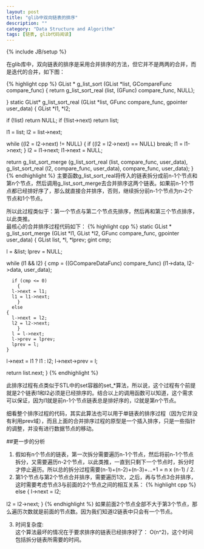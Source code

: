 ```yaml
---
layout: post
title: "glib中双向链表的排序"
description: ""
category: "Data Structure and Algorithm"
tags: [链表, glib代码阅读]
---
```

{% include JB/setup %}

在glib库中，双向链表的排序是采用合并排序的方法，但它并不是两两的合并，而是迭代的合并，如下图：


{% highlight cpp %}
GList *
g_list_sort (GList        *list,
	     GCompareFunc  compare_func)
{
  return g_list_sort_real (list, (GFunc) compare_func, NULL);
			    
}
static GList* 
g_list_sort_real (GList    *list,
		  GFunc     compare_func,
		  gpointer  user_data)
{
  GList *l1, *l2;
  
  if (!list) 
    return NULL;
  if (!list->next) 
    return list;
  
  l1 = list; 
  l2 = list->next;


  while ((l2 = l2->next) != NULL)
    {
      if ((l2 = l2->next) == NULL) 
	break;
      l1 = l1->next;
    }
  l2 = l1->next; 
  l1->next = NULL; 


  return g_list_sort_merge (g_list_sort_real (list, compare_func, user_data),
			    g_list_sort_real (l2, compare_func, user_data),
			    compare_func,
			    user_data);
}{% endhighlight %}
主要函数g_list_sort_real将传入的链表拆分成前n-1个节点和第n个节点，然后调用g_list_sort_merge去合并排序这两个链表。如果前n-1个节点都已经排好序了，那么就直接合并排序，否则，继续拆分前n-1个节点为n-2个节点和1个节点。

所以此过程类似于：第一个节点与第二个节点先排序，然后再和第三个节点排序，以此类推。  
最核心的合并排序过程代码如下：
{% highlight cpp %}
static GList *
g_list_sort_merge (GList     *l1, 
		   GList     *l2,
		   GFunc     compare_func,
		   gpointer  user_data)
{
  GList list, *l, *lprev;
  gint cmp;


  l = &list; 
  lprev = NULL;


  while (l1 && l2)
    {
      cmp = ((GCompareDataFunc) compare_func) (l1->data, l2->data, user_data);


      if (cmp <= 0)
        {
	  l->next = l1;
	  l1 = l1->next;
        } 
      else 
	{
	  l->next = l2;
	  l2 = l2->next;
        }
      l = l->next;
      l->prev = lprev; 
      lprev = l;
    }
  l->next = l1 ? l1 : l2;
  l->next->prev = l;


  return list.next;
}
{% endhighlight %}

此排序过程有点类似于STL中的set容器的set_\*算法，所以说，这个过程有个前提就是2个链表l1和l2必须是已经排序的。结合以上的调用函数可以知道，这个需求可以保证，因为l1就是前n-1个节点链表总是排好序的，l2就是第n个节点。

细看整个排序过程的代码，其实此算法也可以用于单链表的排序过程（因为它并没有利用prev域），而且上面的合并排序过程的原型是一个插入排序，只是一些指针的调整，并没有进行数据节点的移动。

##更一步的分析
1. 假如有n个节点的链表，第一次拆分需要遍历n-1个节点，然后将前n-1个节点拆分，又需要遍历n-2个节点，以此类推，一直到只剩下一个节点时，拆分时才停止遍历。所以总的拆分过程需要(n-1)+(n-2)+(n-3)+...+1 = n x (n-1) / 2.  
2. 第1个节点与第2个节点合并排序，需要遍历1次，之后，再与节点3合并排序，这时需要考虑节点3与前面的2个节点之间的相互关系：
{% highlight cpp %}
else 
{
  l->next = l2;

  l2 = l2->next;
}
{% endhighlight %}
如果前面2个节点全部不大于第3个节点，那么遍历次数就是前面的节点数。因为我们知道l2链表中只会有一个节点。

3. 时间复杂度:  
这个算法最坏的情况在于要求排序的链表已经排序好了： O(n^2)，这个时间包括拆分链表所需要的时间。